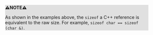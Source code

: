 <div style="margin:2em; background-color: #e0e0e0;">

<strong>⚠️NOTE️️️⚠️</strong>

As shown in the examples above, the `sizeof` a C++ reference is equivalent to the raw size. For example, `sizeof char == sizeof (char &)`.
</div>

